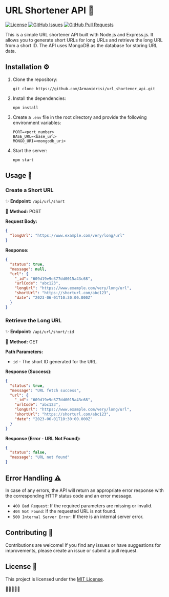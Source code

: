 # URL Shortener API :link:

[![License](https://img.shields.io/badge/license-MIT-blue.svg)](https://opensource.org/licenses/MIT)
[![GitHub Issues](https://img.shields.io/github/issues/Armanidrisi/url_shortener_api.svg)](https://github.com/Armanidrisi/url_shortener_api/issues)
[![GitHub Pull Requests](https://img.shields.io/github/issues-pr/Armanidrisi/url_shortener_api.svg)](https://github.com/Armanidrisi/url_shortener_api/pulls)

This is a simple URL shortener API built with Node.js and Express.js. It allows you to generate short URLs for long URLs and retrieve the long URL from a short ID. The API uses MongoDB as the database for storing URL data.

## Installation :gear:

1. Clone the repository:

   ```
   git clone https://github.com/Armanidrisi/url_shortener_api.git
   ```

2. Install the dependencies:

   ```
   npm install
   ```

3. Create a `.env` file in the root directory and provide the following environment variables:

   ```
   PORT=<port_number>
   BASE_URL=<base_url>
   MONGO_URI=<mongodb_uri>
   ```

4. Start the server:

   ```
   npm start
   ```

## Usage :rocket:

### Create a Short URL

✨ **Endpoint:** `/api/url/short`

📝 **Method:** POST

**Request Body:**

```json
{
  "longUrl": "https://www.example.com/very/long/url"
}
```

**Response:**

```json
{
  "status": true,
  "message": null,
  "url": {
    "_id": "609d19e9e377dd0015a43c68",
    "urlCode": "abc123",
    "longUrl": "https://www.example.com/very/long/url",
    "shortUrl": "https://shorturl.com/abc123",
    "date": "2023-06-01T10:30:00.000Z"
  }
}
```

### Retrieve the Long URL

✨ **Endpoint:** `/api/url/short/:id`

📝 **Method:** GET

**Path Parameters:**

- `id` - The short ID generated for the URL.

**Response (Success):**

```json
{
  "status": true,
  "message": "URL fetch success",
  "url": {
    "_id": "609d19e9e377dd0015a43c68",
    "urlCode": "abc123",
    "longUrl": "https://www.example.com/very/long/url",
    "shortUrl": "https://shorturl.com/abc123",
    "date": "2023-06-01T10:30:00.000Z"
  }
}
```

**Response (Error - URL Not Found):**

```json
{
  "status": false,
  "message": "URL not found"
}
```

## Error Handling :warning:

In case of any errors, the API will return an appropriate error response with the corresponding HTTP status code and an error message.

- `400 Bad Request`: If the required parameters are missing or invalid.
- `404 Not Found`: If the requested URL is not found.
- `500 Internal Server Error`: If there is an internal server error.

## Contributing :handshake:

Contributions are welcome! If you find any issues or have suggestions for improvements, please create an issue or submit a pull request.

## License :memo:

This project is licensed under the [MIT License](LICENSE).

🌟🌟🌟🌟🌟
